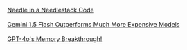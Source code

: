
[Needle in a Needlestack Code](https://github.com/llmonpy/needle-in-a-needlestack)<br><br>
[Gemini 1.5 Flash Outperforms Much More Expensive Models](gemini-1-5)<br><br>
[GPT-4o's Memory Breakthrough!](intro)